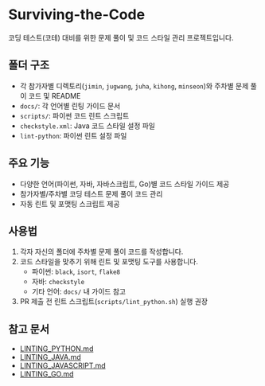 # Surviving-the-Code

코딩 테스트(코테) 대비를 위한 문제 풀이 및 코드 스타일 관리 프로젝트입니다.

## 폴더 구조

- 각 참가자별 디렉토리(`jimin`, `jugwang`, `juha`, `kihong`, `minseon`)와 주차별 문제 풀이 코드 및 README
- `docs/`: 각 언어별 린팅 가이드 문서
- `scripts/`: 파이썬 코드 린트 스크립트
- `checkstyle.xml`: Java 코드 스타일 설정 파일
- `lint-python`: 파이썬 린트 설정 파일

## 주요 기능

- 다양한 언어(파이썬, 자바, 자바스크립트, Go)별 코드 스타일 가이드 제공
- 참가자별/주차별 코딩 테스트 문제 풀이 코드 관리
- 자동 린트 및 포맷팅 스크립트 제공

## 사용법

1. 각자 자신의 폴더에 주차별 문제 풀이 코드를 작성합니다.
2. 코드 스타일을 맞추기 위해 린트 및 포맷팅 도구를 사용합니다.
   - 파이썬: `black`, `isort`, `flake8`
   - 자바: `checkstyle`
   - 기타 언어: `docs/` 내 가이드 참고
3. PR 제출 전 린트 스크립트(`scripts/lint_python.sh`) 실행 권장

## 참고 문서

- [LINTING_PYTHON.md](docs/LINTING_PYTHON.md)
- [LINTING_JAVA.md](docs/LINTING_JAVA.md)
- [LINTING_JAVASCRIPT.md](docs/LINTING_JAVASCRIPT.md)
- [LINTING_GO.md](docs/LINTING_GO.md)
